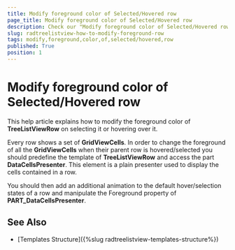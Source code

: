 ```yaml
---
title: Modify foreground color of Selected/Hovered row
page_title: Modify foreground color of Selected/Hovered row
description: Check our "Modify foreground color of Selected/Hovered row" documentation article for the RadTreeListView WPF control.
slug: radtreelistview-how-to-modify-foreground-row
tags: modify,foreground,color,of,selected/hovered,row
published: True
position: 1
---
```


# Modify foreground color of Selected/Hovered row

This help article explains how to modify the foreground color of __TreeListViewRow__ on selecting it or hovering over it.

Every row shows a set of __GridViewCells__. In order to change the foreground of all the __GridViewCells__ when their parent row is hovered/selected you should predefine the template of __TreeListViewRow__ and access the part __DataCellsPresenter__. This element is a plain presenter used to display the cells contained in a row.

You should then add an additional animation to the default hover/selection states of a row and manipulate the Foreground property of **PART_DataCellsPresenter**.        

## See Also
 * [Templates Structure]({%slug radtreelistview-templates-structure%})